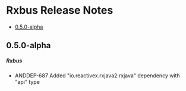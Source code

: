 # Rxbus Release Notes

- [0.5.0-alpha](#050-alpha)

## 0.5.0-alpha
##### Rxbus
* ANDDEP-687 Added "io.reactivex.rxjava2:rxjava" dependency with "api" type